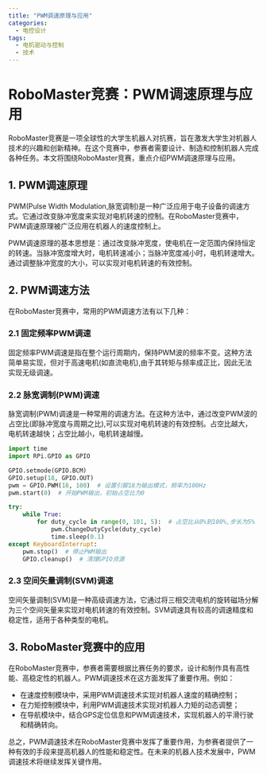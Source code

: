 ```yaml
---  
title: "PWM调速原理与应用"  
categories:  
  - 电控设计  
tags: 
  - 电机驱动与控制 
  - 技术  
---  
```


# RoboMaster竞赛：PWM调速原理与应用

RoboMaster竞赛是一项全球性的大学生机器人对抗赛，旨在激发大学生对机器人技术的兴趣和创新精神。在这个竞赛中，参赛者需要设计、制造和控制机器人完成各种任务。本文将围绕RoboMaster竞赛，重点介绍PWM调速原理与应用。

## 1. PWM调速原理

PWM(Pulse Width Modulation,脉宽调制)是一种广泛应用于电子设备的调速方式。它通过改变脉冲宽度来实现对电机转速的控制。在RoboMaster竞赛中，PWM调速原理被广泛应用在机器人的速度控制上。

PWM调速原理的基本思想是：通过改变脉冲宽度，使电机在一定范围内保持恒定的转速。当脉冲宽度增大时，电机转速减小；当脉冲宽度减小时，电机转速增大。通过调整脉冲宽度的大小，可以实现对电机转速的有效控制。

## 2. PWM调速方法

在RoboMaster竞赛中，常用的PWM调速方法有以下几种：

### 2.1 固定频率PWM调速

固定频率PWM调速是指在整个运行周期内，保持PWM波的频率不变。这种方法简单易实现，但对于高速电机(如直流电机),由于其转矩与频率成正比，因此无法实现无级调速。

### 2.2 脉宽调制(PWM)调速

脉宽调制(PWM)调速是一种常用的调速方法。在这种方法中，通过改变PWM波的占空比(即脉冲宽度与周期之比),可以实现对电机转速的有效控制。占空比越大，电机转速越快；占空比越小，电机转速越慢。

```python
import time
import RPi.GPIO as GPIO

GPIO.setmode(GPIO.BCM)
GPIO.setup(18, GPIO.OUT)
pwm = GPIO.PWM(18, 100)  # 设置引脚18为输出模式，频率为100Hz
pwm.start(0)  # 开始PWM输出，初始占空比为0

try:
    while True:
        for duty_cycle in range(0, 101, 5):  # 占空比从0%到100%,步长为5%
            pwm.ChangeDutyCycle(duty_cycle)
            time.sleep(0.1)
except KeyboardInterrupt:
    pwm.stop()  # 停止PWM输出
    GPIO.cleanup()  # 清理GPIO资源
```

### 2.3 空间矢量调制(SVM)调速

空间矢量调制(SVM)是一种高级调速方法，它通过将三相交流电机的旋转磁场分解为三个空间矢量来实现对电机转速的有效控制。SVM调速具有较高的调速精度和稳定性，适用于各种类型的电机。

## 3. RoboMaster竞赛中的应用

在RoboMaster竞赛中，参赛者需要根据比赛任务的要求，设计和制作具有高性能、高稳定性的机器人。PWM调速技术在这方面发挥了重要作用。例如：

- 在速度控制模块中，采用PWM调速技术实现对机器人速度的精确控制；
- 在力矩控制模块中，利用PWM调速技术实现对机器人力矩的动态调整；
- 在导航模块中，结合GPS定位信息和PWM调速技术，实现机器人的平滑行驶和精确转向。

总之，PWM调速技术在RoboMaster竞赛中发挥了重要作用，为参赛者提供了一种有效的手段来提高机器人的性能和稳定性。在未来的机器人技术发展中，PWM调速技术将继续发挥关键作用。 
